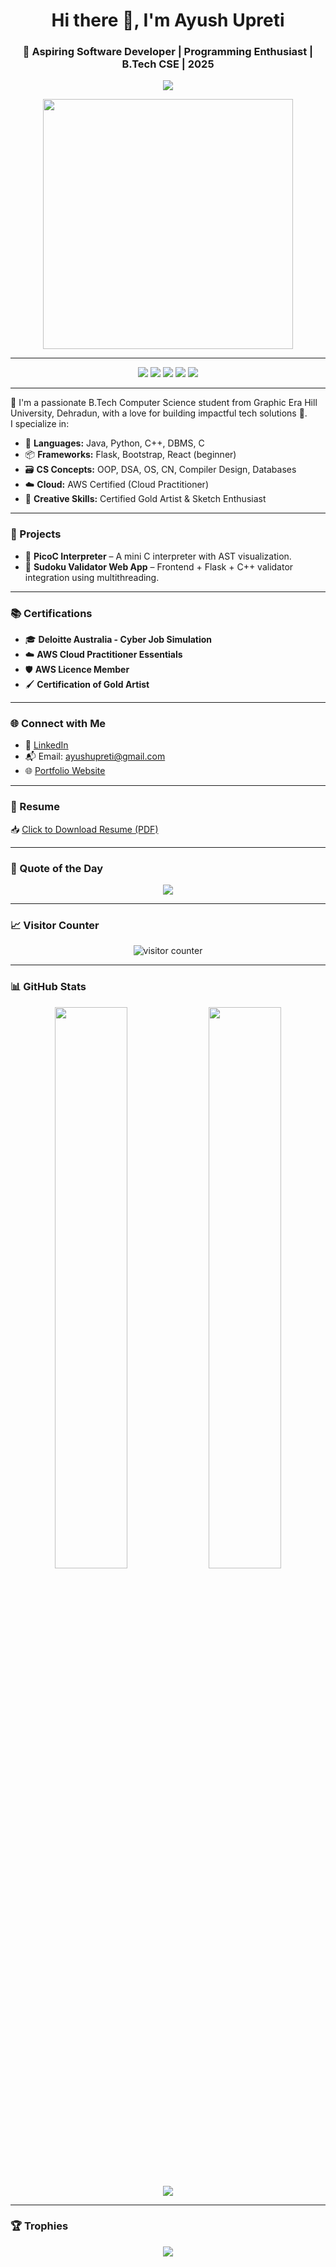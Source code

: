 <h1 align="center">Hi there 👋, I'm Ayush Upreti</h1>
<h3 align="center">🚀 Aspiring Software Developer | Programming Enthusiast | B.Tech CSE | 2025</h3>

<!-- 🧠 Typing Header -->
<p align="center">
  <img src="https://readme-typing-svg.demolab.com?font=Fira+Code&duration=3000&pause=1000&color=F75C7E&center=true&vCenter=true&width=435&lines=Hello+Everyone!+I'm+Ayush+Upreti;I+%E2%9D%A4%EF%B8%8F+Programming+and+Cloud+Tech;Currently+Building+Cool+Projects+in+C%2C+Python%2C+and+Flask" />
</p>

<p align="center">
  <img src="https://media.giphy.com/media/qgQUggAC3Pfv687qPC/giphy.gif" width="400" />
</p>

---

<p align="center">
  <img src="https://img.shields.io/badge/Java-ED8B00?style=for-the-badge&logo=java&logoColor=white"/>
  <img src="https://img.shields.io/badge/Python-14354C?style=for-the-badge&logo=python&logoColor=white"/>
  <img src="https://img.shields.io/badge/C++-00599C?style=for-the-badge&logo=c%2B%2B&logoColor=white"/>
  <img src="https://img.shields.io/badge/AWS-FF9900?style=for-the-badge&logo=amazonaws&logoColor=white"/>
  <img src="https://img.shields.io/badge/Flask-000000?style=for-the-badge&logo=flask&logoColor=white"/>
</p>

---

🌟 I'm a passionate B.Tech Computer Science student from Graphic Era Hill University, Dehradun, with a love for building impactful tech solutions 🚀.  
I specialize in:

- 🔧 **Languages:** Java, Python, C++, DBMS, C  
- 📦 **Frameworks:** Flask, Bootstrap, React (beginner)  
- 🗃️ **CS Concepts:** OOP, DSA, OS, CN, Compiler Design, Databases  
- ☁️ **Cloud:** AWS Certified (Cloud Practitioner)  
- 🎨 **Creative Skills:** Certified Gold Artist & Sketch Enthusiast  

---

### 🔭 Projects
- 🧠 **PicoC Interpreter** – A mini C interpreter with AST visualization.  
- 🧩 **Sudoku Validator Web App** – Frontend + Flask + C++ validator integration using multithreading.  

---

### 📚 Certifications
- 🎓 **Deloitte Australia - Cyber Job Simulation**  
- ☁️ **AWS Cloud Practitioner Essentials**  
- 🛡️ **AWS Licence Member**  
- 🖌️ **Certification of Gold Artist**  

---

### 🌐 Connect with Me
- 🔗 [LinkedIn](https://www.linkedin.com/in/ayush-upreti-6390662a6/)  
- 📬 Email: ayushupreti@gmail.com  
- 🌐 [Portfolio Website](https://ayushupretiportfolio.framer.website/)  

---

### 📄 Resume 
📥 [Click to Download Resume (PDF)](https://shorturl.at/fnYsf)  


---

### 💬 Quote of the Day
<p align="center">
  <img src="https://quotes-github-readme.vercel.app/api?type=horizontal&theme=radical" />
</p>

---

### 📈 Visitor Counter
<p align="center">
  <img src="https://komarev.com/ghpvc/?username=AYUSH-2004&style=flat-square&color=blue" alt="visitor counter"/>
</p>

---

### 📊 GitHub Stats
<p align="center">
  <img src="https://github-readme-stats.vercel.app/api?username=AYUSH-2004&show_icons=true&theme=radical" width="48%" />
  <img src="https://github-readme-stats.vercel.app/api/top-langs/?username=AYUSH-2004&layout=compact&theme=radical" width="48%" />
</p>

<p align="center">
  <img src="https://github-readme-streak-stats.herokuapp.com/?user=AYUSH-2004&theme=radical" />
</p>

---

### 🏆 Trophies
<p align="center">
  <img src="https://github-profile-trophy.vercel.app/?username=AYUSH-2004&theme=radical&no-bg=true&margin-w=15" />
</p>


